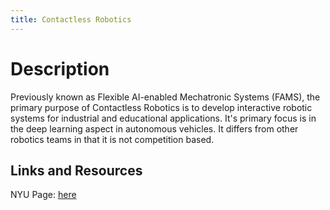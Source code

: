 ```yaml
---
title: Contactless Robotics
---
```


# Description 

Previously known as Flexible AI-enabled Mechatronic Systems (FAMS), the primary purpose of Contactless Robotics is to develop interactive robotic systems for industrial and educational applications. It's primary focus is in the deep learning aspect in autonomous vehicles. It differs from other robotics teams in that it is not competition based. 

## Links and Resources
 
NYU Page: [here](https://engineering.nyu.edu/research-innovation/student-research/vertically-integrated-projects/vip-teams/flexible-ai-enabled-mechatronic-systems-lab-fams) <br/>

